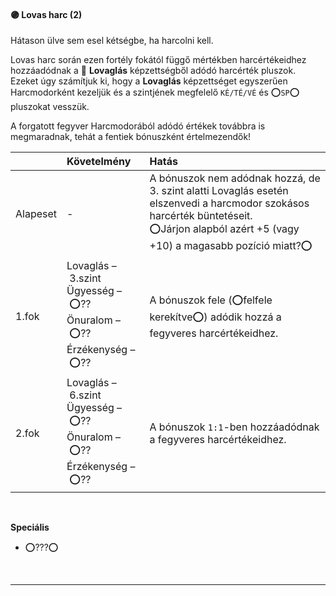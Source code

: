 #### 🟣 Lovas harc (2)

Hátason ülve sem esel kétségbe, ha harcolni kell.

Lovas harc során ezen fortély fokától függő mértékben harcértékeidhez hozzáadódnak a 🔵 **Lovaglás** képzettségből adódó harcérték pluszok. Ezeket úgy számítjuk ki, hogy a **Lovaglás** képzettséget egyszerűen Harcmodorként kezeljük és a szintjének megfelelő `KÉ/TÉ/VÉ` és ⭕`SP`⭕ pluszokat vesszük.

A forgatott fegyver Harcmodorából adódó értékek továbbra is megmaradnak, tehát a fentiek bónuszként értelmezendők!

| |  Követelmény | Hatás  |
| :----------- | :----------- | :----------- |
| Alapeset| - | A bónuszok nem adódnak hozzá, de 3. szint alatti Lovaglás esetén elszenvedi a harcmodor szokásos harcérték büntetéseit.<br />⭕Járjon alapból azért +5 (vagy +10) a magasabb pozíció miatt?⭕ |
| 1.fok | Lovaglás&nbsp;–&nbsp;3.szint<br />Ügyesség&nbsp;–&nbsp;⭕??<br />Önuralom&nbsp;–&nbsp;⭕??<br />Érzékenység&nbsp;–&nbsp;⭕?? | A bónuszok fele (⭕felfele kerekítve⭕) adódik hozzá a fegyveres harcértékeidhez. |
| 2.fok | Lovaglás&nbsp;–&nbsp;6.szint<br />Ügyesség&nbsp;–&nbsp;⭕??<br />Önuralom&nbsp;–&nbsp;⭕??<br />Érzékenység&nbsp;–&nbsp;⭕?? | A bónuszok `1:1`-ben hozzáadódnak a fegyveres harcértékeidhez. |

<br />

**Speciális**

- ⭕???⭕

<br />

---
